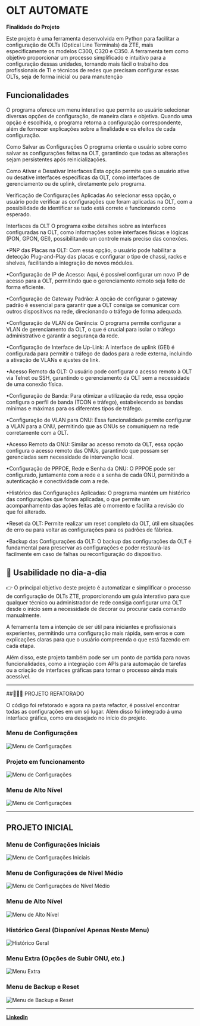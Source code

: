 # OLT AUTOMATE  

**Finalidade do Projeto**  

Este projeto é uma ferramenta desenvolvida em Python para facilitar a configuração de OLTs (Optical Line Terminals) da ZTE, mais especificamente os modelos C300, C320 e C350. A ferramenta tem como objetivo proporcionar um processo simplificado e intuitivo para a configuração dessas unidades, tornando mais fácil o trabalho dos profissionais de TI e técnicos de redes que precisam configurar essas OLTs, seja de forma inicial ou para manutenção

## Funcionalidades
O programa oferece um menu interativo que permite ao usuário selecionar diversas opções de configuração, de maneira clara e objetiva. Quando uma opção é escolhida, o programa retorna a configuração correspondente, além de fornecer explicações sobre a finalidade e os efeitos de cada configuração.

Como Salvar as Configurações
O programa orienta o usuário sobre como salvar as configurações feitas na OLT, garantindo que todas as alterações sejam persistentes após reinicializações.

Como Ativar e Desativar Interfaces
Esta opção permite que o usuário ative ou desative interfaces específicas da OLT, como interfaces de gerenciamento ou de uplink, diretamente pelo programa.

Verificação de Configurações Aplicadas
Ao selecionar essa opção, o usuário pode verificar as configurações que foram aplicadas na OLT, com a possibilidade de identificar se tudo está correto e funcionando como esperado.

Interfaces da OLT
O programa exibe detalhes sobre as interfaces configuradas na OLT, como informações sobre interfaces físicas e lógicas (PON, GPON, GEI), possibilitando um controle mais preciso das conexões.

•PNP das Placas na OLT:
Com essa opção, o usuário pode habilitar a detecção Plug-and-Play das placas e configurar o tipo de chassi, racks e shelves, facilitando a integração de novos módulos.

•Configuração de IP de Acesso:
Aqui, é possível configurar um novo IP de acesso para a OLT, permitindo que o gerenciamento remoto seja feito de forma eficiente.

•Configuração de Gateway Padrão:
A opção de configurar o gateway padrão é essencial para garantir que a OLT consiga se comunicar com outros dispositivos na rede, direcionando o tráfego de forma adequada.

•Configuração de VLAN de Gerência:
O programa permite configurar a VLAN de gerenciamento da OLT, o que é crucial para isolar o tráfego administrativo e garantir a segurança da rede.

•Configuração de Interface de Up-Link:
A interface de uplink (GEI) é configurada para permitir o tráfego de dados para a rede externa, incluindo a ativação de VLANs e ajustes de link.

•Acesso Remoto da OLT:
O usuário pode configurar o acesso remoto à OLT via Telnet ou SSH, garantindo o gerenciamento da OLT sem a necessidade de uma conexão física.

•Configuração de Banda:
Para otimizar a utilização da rede, essa opção configura o perfil de banda (TCON e tráfego), estabelecendo as bandas mínimas e máximas para os diferentes tipos de tráfego.

•Configuração de VLAN para ONU:
Essa funcionalidade permite configurar a VLAN para a ONU, permitindo que as ONUs se comuniquem na rede corretamente com a OLT.

•Acesso Remoto da ONU:
Similar ao acesso remoto da OLT, essa opção configura o acesso remoto das ONUs, garantindo que possam ser gerenciadas sem necessidade de intervenção local.

•Configuração de PPPOE, Rede e Senha da ONU:
O PPPOE pode ser configurado, juntamente com a rede e a senha de cada ONU, permitindo a autenticação e conectividade com a rede.

•Histórico das Configurações Aplicadas:
O programa mantém um histórico das configurações que foram aplicadas, o que permite um acompanhamento das ações feitas até o momento e facilita a revisão do que foi alterado.

•Reset da OLT:
Permite realizar um reset completo da OLT, útil em situações de erro ou para voltar as configurações para os padrões de fábrica.

•Backup das Configurações da OLT:
O backup das configurações da OLT é fundamental para preservar as configurações e poder restaurá-las facilmente em caso de falhas ou reconfiguração do dispositivo.  

## 📂 Usabilidade no dia-a-dia 

👉 O principal objetivo deste projeto é automatizar e simplificar o processo de configuração de OLTs ZTE, proporcionando um guia interativo para que qualquer técnico ou administrador de rede consiga configurar uma OLT desde o início sem a necessidade de decorar ou procurar cada comando manualmente.

A ferramenta tem a intenção de ser útil para iniciantes e profissionais experientes, permitindo uma configuração mais rápida, sem erros e com explicações claras para que o usuário compreenda o que está fazendo em cada etapa.

Além disso, este projeto também pode ser um ponto de partida para novas funcionalidades, como a integração com APIs para automação de tarefas ou a criação de interfaces gráficas para tornar o processo ainda mais acessível.
 
---

##👨🏻‍💻 PROJETO REFATORADO

O código foi refatorado e agora na pasta refactor, é possível encontrar todas as configurações em um só lugar.
Além disso foi integrado á uma interface gráfica, como era desejado no início do projeto.

### **Menu de Configurações**  
![Menu de Configurações](https://github.com/user-attachments/assets/28efe1bf-2d12-4e6c-9244-1f2fd442e132)
  

### **Projeto em funcionamento**  
![Menu de Configurações](https://github.com/user-attachments/assets/83e4808c-a206-40f2-b82a-f2e67b0ba51f)
  

### **Menu de Alto Nível**  
![Menu de Configurações](https://github.com/user-attachments/assets/11b9eb6d-9ce0-4d0d-938a-81c810d1d1af)
  


---


## PROJETO INICIAL

### **Menu de Configurações Iniciais**  
![Menu de Configurações Iniciais](https://github.com/user-attachments/assets/e4496a01-dea1-4f68-a035-fcca7ad2901a)  

### **Menu de Configurações de Nível Médio**  
![Menu de Configurações de Nível Médio](https://github.com/user-attachments/assets/1089cb06-5070-4046-83e2-398a15d3bfa8)  

### **Menu de Alto Nível**  
![Menu de Alto Nível](https://github.com/user-attachments/assets/3a25d5da-df01-443a-ba49-f2c02ec89476)  

### **Histórico Geral (Disponível Apenas Neste Menu)**  
![Histórico Geral](https://github.com/user-attachments/assets/c594ec5f-3044-4486-824d-4aab64e15d0f)  

### **Menu Extra (Opções de Subir ONU, etc.)**  
![Menu Extra](https://github.com/user-attachments/assets/9255ea3b-7c22-4a51-b88c-cf19df864de3)  

### **Menu de Backup e Reset**  
![Menu de Backup e Reset](https://github.com/user-attachments/assets/9256a656-a327-4246-a39f-ce122c59117d)  


---  

[**LinkedIn**](https://www.linkedin.com/in/delucas027)
